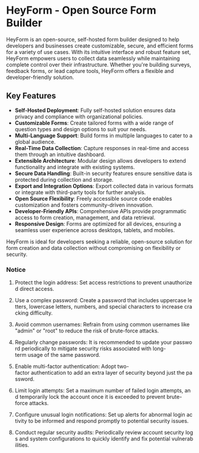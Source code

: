 # HeyForm - Open Source Form Builder

HeyForm is an open-source, self-hosted form builder designed to help developers and businesses create customizable, secure, and efficient forms for a variety of use cases. With its intuitive interface and robust feature set, HeyForm empowers users to collect data seamlessly while maintaining complete control over their infrastructure. Whether you're building surveys, feedback forms, or lead capture tools, HeyForm offers a flexible and developer-friendly solution.

## Key Features

- **Self-Hosted Deployment**: Fully self-hosted solution ensures data privacy and compliance with organizational policies.
- **Customizable Forms**: Create tailored forms with a wide range of question types and design options to suit your needs.
- **Multi-Language Support**: Build forms in multiple languages to cater to a global audience.
- **Real-Time Data Collection**: Capture responses in real-time and access them through an intuitive dashboard.
- **Extensible Architecture**: Modular design allows developers to extend functionality and integrate with existing systems.
- **Secure Data Handling**: Built-in security features ensure sensitive data is protected during collection and storage.
- **Export and Integration Options**: Export collected data in various formats or integrate with third-party tools for further analysis.
- **Open Source Flexibility**: Freely accessible source code enables customization and fosters community-driven innovation.
- **Developer-Friendly APIs**: Comprehensive APIs provide programmatic access to form creation, management, and data retrieval.
- **Responsive Design**: Forms are optimized for all devices, ensuring a seamless user experience across desktops, tablets, and mobiles.

HeyForm is ideal for developers seeking a reliable, open-source solution for form creation and data collection without compromising on flexibility or security.

### Notice

1.  Protect the login address: Set access restrictions to prevent unauthorized direct access.
    
2.  Use a complex password: Create a password that includes uppercase letters, lowercase letters, numbers, and special characters to increase cracking difficulty.
    
3.  Avoid common usernames: Refrain from using common usernames like "admin" or "root" to reduce the risk of brute-force attacks.
    
4.  Regularly change passwords: It is recommended to update your password periodically to mitigate security risks associated with long-term usage of the same password.
    
5.  Enable multi-factor authentication: Adopt two-factor authentication to add an extra layer of security beyond just the password.
    
6.  Limit login attempts: Set a maximum number of failed login attempts, and temporarily lock the account once it is exceeded to prevent brute-force attacks.
    
7.  Configure unusual login notifications: Set up alerts for abnormal login activity to be informed and respond promptly to potential security issues.
    
8.  Conduct regular security audits: Periodically review account security logs and system configurations to quickly identify and fix potential vulnerabilities.
        